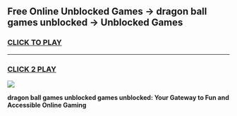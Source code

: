 
## Free Online Unblocked Games → dragon ball games unblocked → Unblocked Games
<h3>
<a href="https://premium.freeplayer.one?title=dragon_ball_games_unblocked&ref=21F">CLICK TO PLAY</a></h3>
<hr>

<h3>
<a href="https://premium.freeplayer.one?title=dragon_ball_games_unblocked&ref=21F">CLICK 2 PLAY</a>
  
</h3>

<a href="https://premium.freeplayer.one?title=dragon_ball_games_unblocked&ref=21F/"><img src="https://clearcache.store/games.png"></a>


**dragon ball games unblocked games unblocked: Your Gateway to Fun and Accessible Online Gaming**
